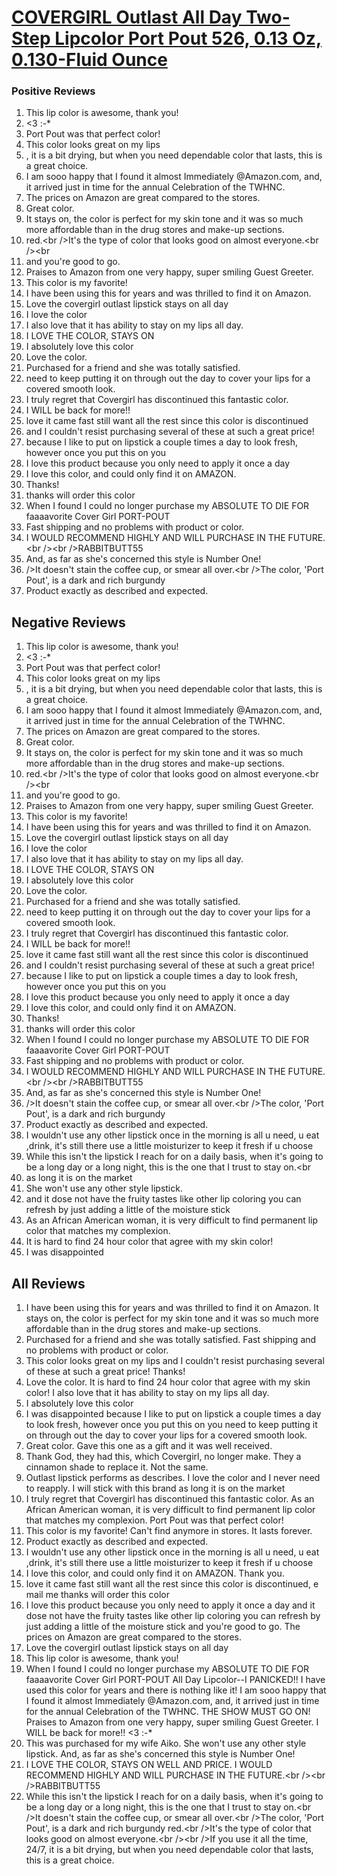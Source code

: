 # [COVERGIRL Outlast All Day Two-Step Lipcolor Port Pout 526, 0.13 Oz, 0.130-Fluid Ounce](https://products.checkmycream.com/products/COVERGIRL-Outlast-All-Day-Two-Step-Lipcolor-Port-Pout-526-0.13-Oz-0.130-Fluid-Ounce.html)

### Positive Reviews

<ol>
      <li>This lip color is awesome, thank you!</li>
      <li>&lt;3 :-*</li>
      <li>Port Pout was that perfect color!</li>
      <li>This color looks great on my lips</li>
      <li>, it is a bit drying, but when you need dependable color that lasts,  this is a great choice.</li>
      <li>I am sooo happy that I found it almost Immediately @Amazon.com, and, it arrived just in time for the annual Celebration of the TWHNC.</li>
      <li>The prices on Amazon are great compared to the stores.</li>
      <li>Great color.</li>
      <li>It stays on, the color is perfect for my skin tone and it was so much more affordable than in the drug stores and make-up sections.</li>
      <li>red.&lt;br /&gt;It&#x27;s the type of color that looks good on almost everyone.&lt;br /&gt;&lt;br</li>
      <li>and you&#x27;re good to go.</li>
      <li>Praises to Amazon from one very happy, super smiling Guest Greeter.</li>
      <li>This color is my favorite!</li>
      <li>I have been using this for years and was thrilled to find it on Amazon.  </li>
      <li>Love the covergirl outlast lipstick stays on all day</li>
      <li>I love the color</li>
      <li>I also love that it has ability to stay on my lips all day.</li>
      <li>I LOVE THE COLOR, STAYS ON</li>
      <li>I absolutely love this color</li>
      <li>Love the color.  </li>
      <li>Purchased for a friend and she was totally satisfied.</li>
      <li>need to keep putting it on through out the day to cover your lips for a covered smooth look.</li>
      <li>I truly regret that Covergirl has discontinued this fantastic color.</li>
      <li>I WILL be back for more!!</li>
      <li>love it came fast still want all the rest since this color is discontinued</li>
      <li>and I couldn&#x27;t resist purchasing several of these at such a great price!</li>
      <li>because I like to put on lipstick a couple times a day to look fresh, however once you put this on you</li>
      <li>I love this product because you only need to apply it once a day</li>
      <li>I love this color, and could only find it on AMAZON.</li>
      <li>Thanks!</li>
      <li>thanks will order this color</li>
      <li>When I found I could no longer purchase my ABSOLUTE TO DIE FOR faaaavorite Cover Girl PORT-POUT</li>
      <li>Fast shipping and no problems with product or color.</li>
      <li>I WOULD RECOMMEND HIGHLY AND WILL PURCHASE IN THE FUTURE.&lt;br /&gt;&lt;br /&gt;RABBITBUTT55</li>
      <li>And, as far as she&#x27;s concerned this style is Number One!</li>
      <li>/&gt;It doesn&#x27;t stain the coffee cup,  or smear all over.&lt;br /&gt;The color, &#x27;Port Pout&#x27;, is a dark and rich burgundy</li>
      <li>Product exactly as described and expected.</li>
</ol>


<h2>Negative Reviews</h2>
<ol>
<li> This lip color is awesome, thank you!</li>
<li> &lt;3 :-*</li>
<li> Port Pout was that perfect color!</li>
<li> This color looks great on my lips</li>
<li> , it is a bit drying, but when you need dependable color that lasts,  this is a great choice.</li>
<li> I am sooo happy that I found it almost Immediately @Amazon.com, and, it arrived just in time for the annual Celebration of the TWHNC.</li>
<li> The prices on Amazon are great compared to the stores.</li>
<li> Great color.</li>
<li> It stays on, the color is perfect for my skin tone and it was so much more affordable than in the drug stores and make-up sections.</li>
<li> red.&lt;br /&gt;It&#x27;s the type of color that looks good on almost everyone.&lt;br /&gt;&lt;br</li>
<li> and you&#x27;re good to go.</li>
<li> Praises to Amazon from one very happy, super smiling Guest Greeter.</li>
<li> This color is my favorite!</li>
<li> I have been using this for years and was thrilled to find it on Amazon.  </li>
<li> Love the covergirl outlast lipstick stays on all day</li>
<li> I love the color</li>
<li> I also love that it has ability to stay on my lips all day.</li>
<li> I LOVE THE COLOR, STAYS ON</li>
<li> I absolutely love this color</li>
<li> Love the color.  </li>
<li> Purchased for a friend and she was totally satisfied.</li>
<li> need to keep putting it on through out the day to cover your lips for a covered smooth look.</li>
<li> I truly regret that Covergirl has discontinued this fantastic color.</li>
<li> I WILL be back for more!!</li>
<li> love it came fast still want all the rest since this color is discontinued</li>
<li> and I couldn&#x27;t resist purchasing several of these at such a great price!</li>
<li> because I like to put on lipstick a couple times a day to look fresh, however once you put this on you</li>
<li> I love this product because you only need to apply it once a day</li>
<li> I love this color, and could only find it on AMAZON.</li>
<li> Thanks!</li>
<li> thanks will order this color</li>
<li> When I found I could no longer purchase my ABSOLUTE TO DIE FOR faaaavorite Cover Girl PORT-POUT</li>
<li> Fast shipping and no problems with product or color.</li>
<li> I WOULD RECOMMEND HIGHLY AND WILL PURCHASE IN THE FUTURE.&lt;br /&gt;&lt;br /&gt;RABBITBUTT55</li>
<li> And, as far as she&#x27;s concerned this style is Number One!</li>
<li> /&gt;It doesn&#x27;t stain the coffee cup,  or smear all over.&lt;br /&gt;The color, &#x27;Port Pout&#x27;, is a dark and rich burgundy</li>
<li> Product exactly as described and expected.</li>
<li> I wouldn&#x27;t use any other lipstick once in the morning is all u need, u eat ,drink, it&#x27;s  still there use a little moisturizer to keep it fresh if u choose</li>
<li> While this isn&#x27;t the lipstick I reach for on a daily basis, when it&#x27;s going to be a long day or a long night, this is the one that I trust to stay on.&lt;br</li>
<li> as long it is on the market</li>
<li> She won&#x27;t use any other style lipstick.</li>
<li> and it dose not have the fruity tastes like other lip coloring you can refresh by just adding a little of the  moisture stick</li>
<li> As an African American woman, it is very difficult to find permanent lip color that matches my complexion.</li>
<li> It is hard to find 24 hour color that agree with my skin color!</li>
<li> I was disappointed</li>
</ol>

<h2>All Reviews</h2>

<ol>
    <li> I have been using this for years and was thrilled to find it on Amazon.  It stays on, the color is perfect for my skin tone and it was so much more affordable than in the drug stores and make-up sections.</li>
    <li> Purchased for a friend and she was totally satisfied. Fast shipping and no problems with product or color.</li>
    <li> This color looks great on my lips and I couldn&#x27;t resist purchasing several of these at such a great price! Thanks!</li>
    <li> Love the color.  It is hard to find 24 hour color that agree with my skin color! I also love that it has ability to stay on my lips all day.</li>
    <li> I absolutely love this color</li>
    <li> I was disappointed because I like to put on lipstick a couple times a day to look fresh, however once you put this on you need to keep putting it on through out the day to cover your lips for a covered smooth look.</li>
    <li> Great color. Gave this one as a gift and it was well received.</li>
    <li> Thank God, they had this, which Covergirl, no longer make. They a cinnamon shade to replace it. Not the same.</li>
    <li> Outlast lipstick performs as describes.  I love the color and I never need to reapply.  I will stick with this brand as long it is on the market</li>
    <li> I truly regret that Covergirl has discontinued this fantastic color. As an African American woman, it is very difficult to find permanent lip color that matches my complexion. Port Pout was that perfect color!</li>
    <li> This color is my favorite! Can&#x27;t find anymore in stores. It lasts forever.</li>
    <li> Product exactly as described and expected.</li>
    <li> I wouldn&#x27;t use any other lipstick once in the morning is all u need, u eat ,drink, it&#x27;s  still there use a little moisturizer to keep it fresh if u choose</li>
    <li> I love this color, and could only find it on AMAZON. Thank you.</li>
    <li> love it came fast still want all the rest since this color is discontinued, e mail me thanks will order this color</li>
    <li> I love this product because you only need to apply it once a day and it dose not have the fruity tastes like other lip coloring you can refresh by just adding a little of the  moisture stick and you&#x27;re good to go. The prices on Amazon are great compared to the stores.</li>
    <li> Love the covergirl outlast lipstick stays on all day</li>
    <li> This lip color is awesome, thank you!</li>
    <li> When I found I could no longer purchase my ABSOLUTE TO DIE FOR faaaavorite Cover Girl PORT-POUT All Day Lipcolor--I PANICKED!!  I have used this color for years and there is nothing like it! I am sooo happy that I found it almost Immediately @Amazon.com, and, it arrived just in time for the annual Celebration of the TWHNC. THE SHOW MUST GO ON! Praises to Amazon from one very happy, super smiling Guest Greeter. I WILL be back for more!! &lt;3 :-*</li>
    <li> This was purchased for my wife Aiko. She won&#x27;t use any other style lipstick. And, as far as she&#x27;s concerned this style is Number One!</li>
    <li> I LOVE THE COLOR, STAYS ON WELL AND PRICE.  I WOULD RECOMMEND HIGHLY AND WILL PURCHASE IN THE FUTURE.&lt;br /&gt;&lt;br /&gt;RABBITBUTT55</li>
    <li> While this isn&#x27;t the lipstick I reach for on a daily basis, when it&#x27;s going to be a long day or a long night, this is the one that I trust to stay on.&lt;br /&gt;It doesn&#x27;t stain the coffee cup,  or smear all over.&lt;br /&gt;The color, &#x27;Port Pout&#x27;, is a dark and rich burgundy red.&lt;br /&gt;It&#x27;s the type of color that looks good on almost everyone.&lt;br /&gt;&lt;br /&gt;If you use it all the time,  24/7, it is a bit drying, but when you need dependable color that lasts,  this is a great choice.</li>
</ol>




